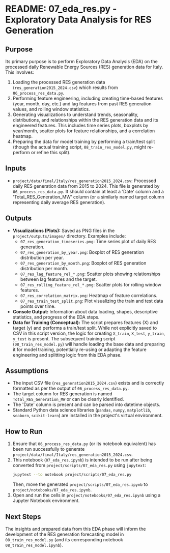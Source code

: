 # README: 07_eda_res.py - Exploratory Data Analysis for RES Generation

## Purpose
Its primary purpose is to perform Exploratory Data Analysis (EDA) on the processed daily Renewable Energy Sources (RES) generation data for Italy. This involves:
1.  Loading the processed RES generation data (`res_generation2015_2024.csv`) which results from `06_process_res_data.py`.
2.  Performing feature engineering, including creating time-based features (year, month, day, etc.) and lag features from past RES generation values, and rolling window statistics.
3.  Generating visualizations to understand trends, seasonality, distributions, and relationships within the RES generation data and its engineered features. This includes time series plots, boxplots by year/month, scatter plots for feature relationships, and a correlation heatmap.
4.  Preparing the data for model training by performing a train/test split (though the actual training script, `08_train_res_model.py`, might re-perform or refine this split).

## Inputs
*   `project/data/final/Italy/res_generation2015_2024.csv`: Processed daily RES generation data from 2015 to 2024. This file is generated by `06_process_res_data.py`. It should contain at least a 'Date' column and a 'Total_RES_Generation_MW' column (or a similarly named target column representing daily average RES generation).

## Outputs
*   **Visualizations (Plots):** Saved as PNG files in the `project/outputs/images/` directory. Examples include:
    *   `07_res_generation_timeseries.png`: Time series plot of daily RES generation.
    *   `07_res_generation_by_year.png`: Boxplot of RES generation distribution per year.
    *   `07_res_generation_by_month.png`: Boxplot of RES generation distribution per month.
    *   `07_res_lag_feature_rel_*.png`: Scatter plots showing relationships between lag features and the target.
    *   `07_res_rolling_feature_rel_*.png`: Scatter plots for rolling window features.
    *   `07_res_correlation_matrix.png`: Heatmap of feature correlations.
    *   `07_res_train_test_split.png`: Plot visualizing the train and test data points over time.
*   **Console Output:** Information about data loading, shapes, descriptive statistics, and progress of the EDA steps.
*   **Data for Training (Conceptual):** The script prepares features (X) and target (y) and performs a train/test split. While not explicitly saved to CSV in this script version, the logic for creating `X_train`, `X_test`, `y_train`, `y_test` is present. The subsequent training script (`08_train_res_model.py`) will handle loading the base data and preparing it for model training, potentially re-using or adapting the feature engineering and splitting logic from this EDA phase.

## Assumptions
*   The input CSV file (`res_generation2015_2024.csv`) exists and is correctly formatted as per the output of `06_process_res_data.py`.
*   The target column for RES generation is named `Total_RES_Generation_MW` or can be clearly identified.
*   The 'Date' column is present and can be parsed into datetime objects.
*   Standard Python data science libraries (`pandas`, `numpy`, `matplotlib`, `seaborn`, `scikit-learn`) are installed in the project's virtual environment.

## How to Run
1.  Ensure that `06_process_res_data.py` (or its notebook equivalent) has been run successfully to generate `project/data/final/Italy/res_generation2015_2024.csv`.
2.  This notebook (`07_eda_res.ipynb`) is intended to be run after being converted from `project/scripts/07_eda_res.py` using `jupytext`:
    ```bash
    jupytext --to notebook project/scripts/07_eda_res.py
    ```
    Then, move the generated `project/scripts/07_eda_res.ipynb` to `project/notebooks/07_eda_res.ipynb`.
3.  Open and run the cells in `project/notebooks/07_eda_res.ipynb` using a Jupyter Notebook environment.

## Next Steps
The insights and prepared data from this EDA phase will inform the development of the RES generation forecasting model in `08_train_res_model.py` (and its corresponding notebook `08_train_res_model.ipynb`). 